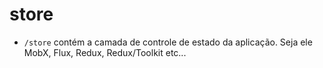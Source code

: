 # store

- `/store` contém a camada de controle de estado da aplicação. Seja ele MobX, Flux, Redux, Redux/Toolkit etc...
